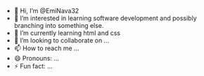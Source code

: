 - 👋 Hi, I’m @EmiNava32
- 👀 I’m interested in learning software development and possibly branching into something else.
- 🌱 I’m currently learning html and css
- 💞️ I’m looking to collaborate on ...
- 📫 How to reach me ...
- 😄 Pronouns: ...
- ⚡ Fun fact: ...

<!---
EmiNava32/EmiNava32 is a ✨ special ✨ repository because its `README.md` (this file) appears on your GitHub profile.
You can click the Preview link to take a look at your changes.
--->
